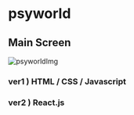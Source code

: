 # psyworld

## Main Screen
![psyworldImg](https://user-images.githubusercontent.com/46741373/110652033-56553380-81ff-11eb-8981-539b9e54e54a.PNG)




### ver1 ) HTML / CSS / Javascript

### ver2 ) React.js
